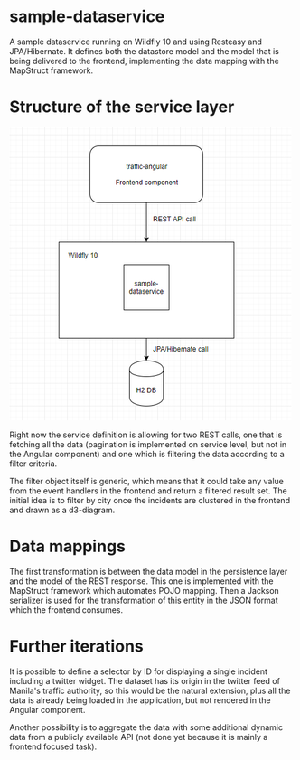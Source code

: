 # sample-dataservice

A sample dataservice running on Wildfly 10 and using Resteasy and JPA/Hibernate. It defines both the datastore model and the model that is being delivered to the frontend, implementing the data mapping with the MapStruct framework.

# Structure of the service layer

![image](/arch_diagram.png)

Right now the service definition is allowing for two REST calls, one that is fetching all the data (pagination is implemented on service level, but not in the Angular component) and one which is filtering the data according to a filter criteria.

The filter object itself is generic, which means that it could take any value from the event handlers in the frontend and return a filtered result set. The initial idea is to filter by city once the incidents are clustered in the frontend and drawn as a d3-diagram.

# Data mappings

The first transformation is between the data model in the persistence layer and the model of the REST response. This one is implemented with the MapStruct framework which automates POJO mapping. Then a Jackson serializer is used for the transformation of this entity in the JSON format which the frontend consumes.

# Further iterations

It is possible to define a selector by ID for displaying a single incident including a twitter widget. The dataset has its origin in the twitter feed of Manila's traffic authority, so this would be the natural extension, plus all the data is already being loaded in the application, but not rendered in the Angular component.

Another possibility is to aggregate the data with some additional dynamic data from a publicly available API (not done yet because it is mainly a frontend focused task). 
